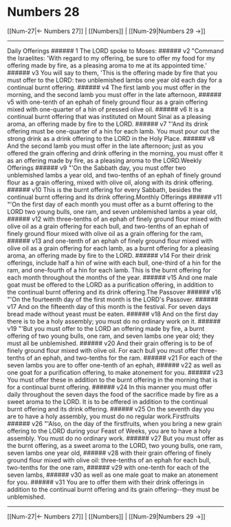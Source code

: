 # Numbers 28

[[Num-27|← Numbers 27]] | [[Numbers]] | [[Num-29|Numbers 29 →]]
***

Daily Offerings ###### 1 The LORD spoke to Moses: ###### v2 "Command the Israelites: 'With regard to my offering, be sure to offer my food for my offering made by fire, as a pleasing aroma to me at its appointed time.' ###### v3 You will say to them, 'This is the offering made by fire that you must offer to the LORD: two unblemished lambs one year old each day for a continual burnt offering. ###### v4 The first lamb you must offer in the morning, and the second lamb you must offer in the late afternoon, ###### v5 with one-tenth of an ephah of finely ground flour as a grain offering mixed with one-quarter of a hin of pressed olive oil. ###### v6 It is a continual burnt offering that was instituted on Mount Sinai as a pleasing aroma, an offering made by fire to the LORD. ###### v7 "'And its drink offering must be one-quarter of a hin for each lamb. You must pour out the strong drink as a drink offering to the LORD in the Holy Place. ###### v8 And the second lamb you must offer in the late afternoon; just as you offered the grain offering and drink offering in the morning, you must offer it as an offering made by fire, as a pleasing aroma to the LORD.Weekly Offerings ###### v9 "'On the Sabbath day, you must offer two unblemished lambs a year old, and two-tenths of an ephah of finely ground flour as a grain offering, mixed with olive oil, along with its drink offering. ###### v10 This is the burnt offering for every Sabbath, besides the continual burnt offering and its drink offering.Monthly Offerings ###### v11 "'On the first day of each month you must offer as a burnt offering to the LORD two young bulls, one ram, and seven unblemished lambs a year old, ###### v12 with three-tenths of an ephah of finely ground flour mixed with olive oil as a grain offering for each bull, and two-tenths of an ephah of finely ground flour mixed with olive oil as a grain offering for the ram, ###### v13 and one-tenth of an ephah of finely ground flour mixed with olive oil as a grain offering for each lamb, as a burnt offering for a pleasing aroma, an offering made by fire to the LORD. ###### v14 For their drink offerings, include half a hin of wine with each bull, one-third of a hin for the ram, and one-fourth of a hin for each lamb. This is the burnt offering for each month throughout the months of the year. ###### v15 And one male goat must be offered to the LORD as a purification offering, in addition to the continual burnt offering and its drink offering.The Passover ###### v16 "'On the fourteenth day of the first month is the LORD's Passover. ###### v17 And on the fifteenth day of this month is the festival. For seven days bread made without yeast must be eaten. ###### v18 And on the first day there is to be a holy assembly; you must do no ordinary work on it. ###### v19 "'But you must offer to the LORD an offering made by fire, a burnt offering of two young bulls, one ram, and seven lambs one year old; they must all be unblemished. ###### v20 And their grain offering is to be of finely ground flour mixed with olive oil. For each bull you must offer three-tenths of an ephah, and two-tenths for the ram. ###### v21 For each of the seven lambs you are to offer one-tenth of an ephah, ###### v22 as well as one goat for a purification offering, to make atonement for you. ###### v23 You must offer these in addition to the burnt offering in the morning that is for a continual burnt offering. ###### v24 In this manner you must offer daily throughout the seven days the food of the sacrifice made by fire as a sweet aroma to the LORD. It is to be offered in addition to the continual burnt offering and its drink offering. ###### v25 On the seventh day you are to have a holy assembly, you must do no regular work.Firstfruits ###### v26 "'Also, on the day of the firstfruits, when you bring a new grain offering to the LORD during your Feast of Weeks, you are to have a holy assembly. You must do no ordinary work. ###### v27 But you must offer as the burnt offering, as a sweet aroma to the LORD, two young bulls, one ram, seven lambs one year old, ###### v28 with their grain offering of finely ground flour mixed with olive oil: three-tenths of an ephah for each bull, two-tenths for the one ram, ###### v29 with one-tenth for each of the seven lambs, ###### v30 as well as one male goat to make an atonement for you. ###### v31 You are to offer them with their drink offerings in addition to the continual burnt offering and its grain offering--they must be unblemished.

***
[[Num-27|← Numbers 27]] | [[Numbers]] | [[Num-29|Numbers 29 →]]
